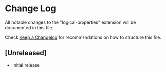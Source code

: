 # Change Log

All notable changes to the "logical-properties" extension will be documented in this file.

Check [Keep a Changelog](http://keepachangelog.com/) for recommendations on how to structure this file.

## [Unreleased]

- Initial release
